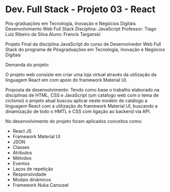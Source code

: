 # Dev. Full Stack - Projeto 03 - React

Pós-graduações em Tecnologia,
Inovação e Negócios Digitais
Desenvolvimento Web Full Stack
Disciplina: JavaScript
Professor: Tiago Luiz Ribeiro da Silva
Aluno: Francis Targanski

Projeto Final da disciplina JavaScript do curso de
Desenvolvedor Web Full Stack do programa de Pósgraduações em Tecnologia, Inovação e Negócios Digitais

Demanda do projeto:

O projeto web consiste em criar uma loja virtual através da utilização da linguagem React em com apoio do framework Material UI.

Proposta de desenvolvimento:
Tendo como base o trabalho elaborado na disciplinas de HTML, CSS e JavaScript (um catálogo web com o tema de ciclismo) o projeto atual buscou aplicar neste modelo de catálogo a linguagem React com a utilização do framework Material UI, buscando a dinamização de todo o HMTL e CSS com ligação ao backend via API.

No desenvolvimento do projeto foram aplicados conceitos como:
* React JS
* Framework Material UI
* JSON
* Classes
* Atributos
* Métodos
* Eventos
* Laços de repetição
* Responsividade
* Modais dinâmicos
* Framework Nuka Carousel

